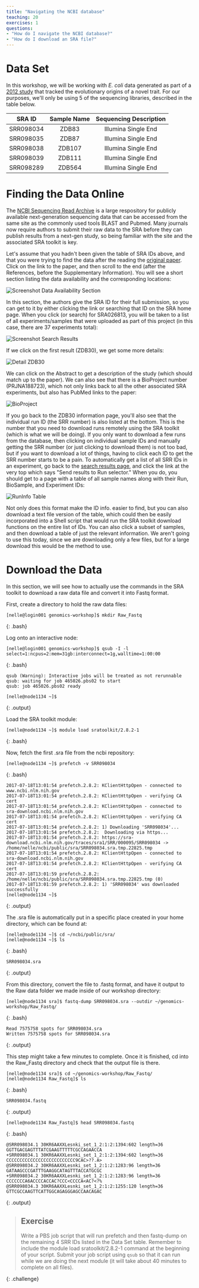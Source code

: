 ```yaml
---
title: "Navigating the NCBI database"
teaching: 20
exercises: 1
questions:
- "How do I navigate the NCBI database?"
- "How do I download an SRA file?"
---
```


# Data Set
In this workshop, we will be working with *E. coli* data generated as part of a [2012 study](https://www.nature.com/nature/journal/v489/n7417/full/nature11514.html) that tracked the evolutionary origins of a novel trait.  For our purposes, we'll only be using 5 of the sequencing libraries, described in the table below.

| SRA ID | Sample Name | Sequencing Description |
|--------|:-----------:|:----------------------:|
| SRR098034 | ZDB83 | Illumina Single End |
| SRR098035 | ZDB87 | Illumina Single End |
| SRR098038 | ZDB107 | Illumina Single End |
| SRR098039 | ZDB111 | Illumina Single End |
| SRR098289 | ZDB564 | Illumina Single End |

# Finding the Data Online
The [NCBI Sequencing Read Archive](https://www.ncbi.nlm.nih.gov/sra) is a large respository for publicly available next-generation sequencing data that can be accessed from the same site as the commonly used tools BLAST and Pubmed.  Many journals now require authors to submit their raw data to the SRA before they can publish results from a next-gen study, so being familiar with the site and the associated SRA toolkit is key.

Let's assume that you hadn't been given the table of SRA IDs above, and that you were trying to find the data after the reading the [original paper](https://www.nature.com/nature/journal/v489/n7417/full/nature11514.html).  Click on the link to the paper, and then scroll to the end (after the References, before the Supplementary Information).  You will see a short section listing the data availability and the corresponding locations:

![Screenshot Data Availability Section](../fig/dataAvail.png)

In this section, the authors give the SRA ID for their full submission, so you can get to it by either clicking the link or searching that ID on the SRA home page.  When you click (or search) for SRA026813, you will be taken to a list of all experiments/samples that were uploaded as part of this project (in this case, there are 37 experiments total):

![Screenshot Search Results](../fig/searchRes.png)

If we click on the first result (ZDB30), we get some more details:

![Detail ZDB30](../fig/ZDB30.png)

We can click on the Abstract to get a description of the study (which should match up to the paper).  We can also see that there is a BioProject number (PRJNA188723), which not only links back to all the other associated SRA experiments, but also has PubMed links to the paper:

![BioProject](../fig/BioProj.png)

If you go back to the ZDB30 information page, you'll also see that the individual run ID (the SRR number) is also listed at the bottom.  This is the number that you need to download runs remotely using the SRA toolkit (which is what we will be doing).  If you only want to download a few runs from the database, then clicking on individual sample IDs and manually getting the SRR number (or just clicking to download them) is not too bad, but if you want to download a lot of things, having to click each ID to get the SRR number starts to be a pain.  To automatically get a list of all SRR IDs in an experiment, go back to the [search results page](https://www.ncbi.nlm.nih.gov/sra?term=SRA026813), and click the link at the very top which says "Send results to Run selector."  When you do, you should get to a page with a table of all sample names along with their Run, BioSample, and Experiment IDs:

![RunInfo Table](../fig/runInfo.png)

Not only does this format make the ID info. easier to find, but you can also download a text file version of the table, which could then be easily incorporated into a Shell script that would run the SRA toolkit download functions on the entire list of IDs.  You can also click a subset of samples, and then download a table of just the relevant information.  We aren't going to use this today, since we are downloading only a few files, but for a large download this would be the method to use. 

# Download the Data
In this section, we will see how to actually use the commands in the SRA toolkit to download a raw data file and convert it into Fastq format.

First, create a directory to hold the raw data files:
~~~
[nelle@login001 genomics-workshop]$ mkdir Raw_Fastq
~~~
{: .bash}

Log onto an interactive node:
~~~
[nelle@login001 genomics-workshop]$ qsub -I -l select=1:ncpus=2:mem=31gb:interconnect=1g,walltime=1:00:00
~~~
{: .bash}

~~~
qsub (Warning): Interactive jobs will be treated as not rerunnable
qsub: waiting for job 465026.pbs02 to start
qsub: job 465026.pbs02 ready

[nelle@node1134 ~]$
~~~
{: .output}

Load the SRA toolkit module:
~~~ 
[nelle@node1134 ~]$ module load sratoolkit/2.8.2-1
~~~
{: .bash}

Now, fetch the first .sra file from the ncbi repository:
~~~
[nelle@node1134 ~]$ prefetch -v SRR098034
~~~
{: .bash}

~~~
2017-07-18T13:01:54 prefetch.2.8.2: KClientHttpOpen - connected to www.ncbi.nlm.nih.gov
2017-07-18T13:01:54 prefetch.2.8.2: KClientHttpOpen - verifying CA cert
2017-07-18T13:01:54 prefetch.2.8.2: KClientHttpOpen - connected to sra-download.ncbi.nlm.nih.gov
2017-07-18T13:01:54 prefetch.2.8.2: KClientHttpOpen - verifying CA cert
2017-07-18T13:01:54 prefetch.2.8.2: 1) Downloading 'SRR098034'...
2017-07-18T13:01:54 prefetch.2.8.2:  Downloading via https...
2017-07-18T13:01:54 prefetch.2.8.2: https://sra-download.ncbi.nlm.nih.gov/traces/sra1/SRR/000095/SRR098034 -> /home/nelle/ncbi/public/sra/SRR098034.sra.tmp.22825.tmp
2017-07-18T13:01:54 prefetch.2.8.2: KClientHttpOpen - connected to sra-download.ncbi.nlm.nih.gov
2017-07-18T13:01:54 prefetch.2.8.2: KClientHttpOpen - verifying CA cert
2017-07-18T13:01:59 prefetch.2.8.2: /home/nelle/ncbi/public/sra/SRR098034.sra.tmp.22825.tmp (0)
2017-07-18T13:01:59 prefetch.2.8.2: 1) 'SRR098034' was downloaded successfully
[nelle@node1134 ~]$
~~~
{: .output}

The .sra file is automatically put in a specific place created in your home directory, which can be found at:
~~~
[nelle@node1134 ~]$ cd ~/ncbi/public/sra/
[nelle@node1134 ~]$ ls
~~~
{: .bash}

~~~
SRR098034.sra
~~~
{: .output}

From this directory, convert the file to .fastq format, and have it output to the Raw data folder we made inside of our workshop directory:
~~~
[nelle@node1134 sra]$ fastq-dump SRR098034.sra --outdir ~/genomics-workshop/Raw_Fastq/
~~~
{: .bash}

~~~
Read 7575758 spots for SRR098034.sra
Written 7575758 spots for SRR098034.sra
~~~
{: .output}

This step might take a few minutes to complete.  Once it is finished, cd into the Raw_Fastq directory and check that the output file is there.

~~~
[nelle@node1134 sra]$ cd ~/genomics-workshop/Raw_Fastq/
[nelle@node1134 Raw_Fastq]$ ls
~~~
{: .bash}

~~~
SRR098034.fastq
~~~
{: .output}

~~~
[nelle@node1134 Raw_Fastq]$ head SRR098034.fastq
~~~
{: .bash}

~~~
@SRR098034.1 30KR6AAXXLesnki_set_1_2:1:2:1394:602 length=36
GGTTGACGAGTTTATCGAAGTTTTTCGCCAGAACCA
+SRR098034.1 30KR6AAXXLesnki_set_1_2:1:2:1394:602 length=36
CCCCCCCCCCCCCCCCCCCCCCCCCC9CAC>??.A>
@SRR098034.2 30KR6AAXXLesnki_set_1_2:1:2:1283:96 length=36
GATAAGCCCGATTTGAAGGCATAGTTTACCATGCGC
+SRR098034.2 30KR6AAXXLesnki_set_1_2:1:2:1283:96 length=36
CCCCCCCA6ACCCCACCAC?CCC<CCCCA<AC?<?%
@SRR098034.3 30KR6AAXXLesnki_set_1_2:1:2:1255:120 length=36
GTTCGCCAAGTTCATTGGCAGAGGGAGCCAACAGAC
~~~
{: .output}

> ## Exercise
> Write a PBS job script that will run prefetch and then fastq-dump on the remaining 4 SRR IDs listed in the Data Set table. 
> Remember to include the module load sratoolkit/2.8.2-1 command at the beginning of your script.
> Submit your job script using `qsub` so that it can run while we are doing the next module (it will take about 40 minutes to complete on all files). 
>
{: .challenge}

